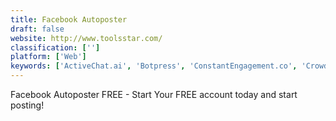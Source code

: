 ```yaml
---
title: Facebook Autoposter
draft: false 
website: http://www.toolsstar.com/
classification: ['']
platform: ['Web']
keywords: ['ActiveChat.ai', 'Botpress', 'ConstantEngagement.co', 'Crowdfire', 'Dialogflow', 'Everypost', 'F5Bot', 'Facebook Auto Reply', 'Facebook Marketing Toolbox', 'Flow XO', 'GrubHub', 'HootSuite', 'Manybot', 'PromoRepublic', 'Publer', 'RiteTag', 'Social Scheduler', 'Socinator', 'Stacker', 'TalkLift', 'chatchamp']
---
```

Facebook Autoposter FREE - Start Your FREE account today and start posting!